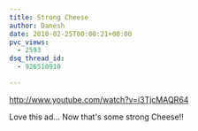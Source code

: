```yaml
---
title: Strong Cheese
author: Danesh
date: 2010-02-25T00:00:21+00:00
pvc_views:
  - 2593
dsq_thread_id:
  - 926510910

---
```

http://www.youtube.com/watch?v=i3TjcMAQR64

Love this ad&#8230; Now that's some strong Cheese!!